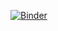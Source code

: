 [![Binder](https://mybinder.org/badge_logo.svg)](https://mybinder.org/v2/gh/msimonin/cinetique/master)
